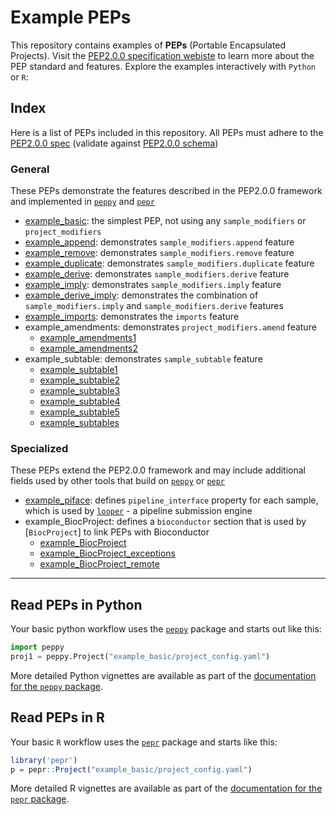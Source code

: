 # Example PEPs

This repository contains examples of **PEPs** (Portable Encapsulated Projects). Visit the [PEP2.0.0 specification webiste](http://pep.databio.org) to learn more about the PEP standard and features. Explore the examples interactively with `Python` or `R`:

## Index

Here is a list of PEPs included in this repository. All PEPs must adhere to the [PEP2.0.0 spec](http://pep.databio.org/en/latest/) (validate against [PEP2.0.0 schema](https://schema.databio.org/pep/2.0.0.yaml))

### General

These PEPs demonstrate the features described in the PEP2.0.0 framework and implemented in [`peppy`](http://github.com/pepkit/peppy) and [`pepr`](http://github.com/pepkit/pepr)

- [example_basic](example_basic): the simplest PEP, not using any `sample_modifiers` or `project_modifiers`
- [example_append](example_append): demonstrates `sample_modifiers.append` feature
- [example_remove](example_remove): demonstrates `sample_modifiers.remove` feature
- [example_duplicate](example_duplicate): demonstrates `sample_modifiers.duplicate` feature
- [example_derive](example_derive): demonstrates `sample_modifiers.derive` feature
- [example_imply](example_imply):  demonstrates `sample_modifiers.imply` feature
- [example_derive_imply](example_derive_imply): demonstrates the combination of `sample_modifiers.imply` and `sample_modifiers.derive` features
- [example_imports](example_imports):  demonstrates the `imports` feature
- example_amendments: demonstrates `project_modifiers.amend` feature
  - [example_amendments1](example_amendments1)
  - [example_amendments2](example_amendments2)
- example_subtable: demonstrates `sample_subtable` feature
  - [example_subtable1](example_subtable1)
  - [example_subtable2](example_subtable2)
  - [example_subtable3](example_subtable3)
  - [example_subtable4](example_subtable4)
  - [example_subtable5](example_subtable5)
  - [example_subtables](example_subtables)

### Specialized

These PEPs extend the PEP2.0.0 framework and may include additional fields used by other tools that build on [`peppy`](http://github.com/pepkit/peppy) or [`pepr`](http://github.com/pepkit/pepr)

- [example_piface](example_piface): defines `pipeline_interface` property for each sample, which is used by [`looper`]() - a pipeline submission engine
- example_BiocProject: defines a `bioconductor` section that is used by [`BiocProject`] to link PEPs with Bioconductor
  - [example_BiocProject](example_BiocProject)
  - [example_BiocProject_exceptions](example_BiocProject_exceptions)
  - [example_BiocProject_remote](example_BiocProject_remote) 
---
## Read PEPs in Python

Your basic python workflow uses the [`peppy`](http://github.com/pepkit/peppy) package and starts out like this:

```python
import peppy
proj1 = peppy.Project("example_basic/project_config.yaml")
```
More detailed Python vignettes are available as part of the [documentation for the `peppy` package](http://peppy.databio.org/en/latest/).

## Read PEPs in R

Your basic `R` workflow uses the [`pepr`](http://github.com/pepkit/pepr) package and starts like this:

```r
library('pepr')
p = pepr::Project("example_basic/project_config.yaml")
```

More detailed R vignettes are available as part of the [documentation for the `pepr` package](http://code.databio.org/pepr).
